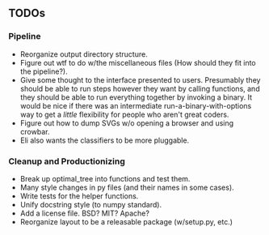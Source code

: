 TODOs
-----

### Pipeline
- Reorganize output directory structure.
- Figure out wtf to do w/the miscellaneous files (How should they fit into the
  pipeline?).
- Give some thought to the interface presented to users. Presumably they should
  be able to run steps however they want by calling functions, and they should
  be able to run everything together by invoking a binary. It would be nice if
  there was an intermediate run-a-binary-with-options way to get a *little*
  flexibility for people who aren't great coders.
- Figure out how to dump SVGs w/o opening a browser and using crowbar.
- Eli also wants the classifiers to be more pluggable.

### Cleanup and Productionizing
- Break up optimal_tree into functions and test them.
- Many style changes in py files (and their names in some cases).
- Write tests for the helper functions.
- Unify docstring style (to numpy standard).
- Add a license file. BSD? MIT? Apache?
- Reorganize layout to be a releasable package (w/setup.py, etc.)

